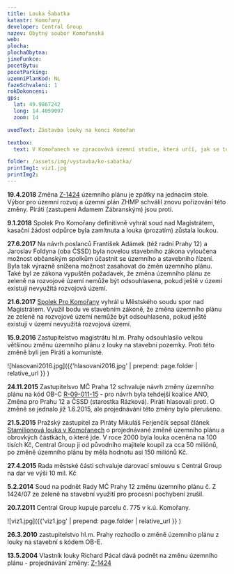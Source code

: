 ```yaml
---
title: Louka Šabatka
katastr: Komořany
developer: Central Group
nazev: Obytný soubor Komořanská
web:
plocha:
plochaObytna:
jineFunkce:
pocetBytu:
pocetParking:
uzemniPlanKod: NL
fazeSchvaleni: 1
rokDokonceni:
gps:
  lat: 49.9867242
  long: 14.4059097
  zoom: 14

uvodText: Zástavba louky na konci Komořan

textbox:
  text: V Komořanech se zpracovává územní studie, která určí, jak se toto území bude využívat. Nesouhlasíme se změnami do té doby, než bude tato studie dokončena.

folder: /assets/img/vystavba/ko-sabatka/
printImg1: viz1.jpg
printImg2:
---
```


**19.4.2018** Změna [Z-1424](https://app.iprpraha.cz/napp/zmeny/?id=995&action=view&presenter=Articlezmenyupravy) územního plánu je zpátky na jednacím stole. Výbor pro územní rozvoj a územní plán ZHMP schválil znovu pořizování této změny. Piráti (zastupeni Adamem Zábranským) jsou proti.

**9.1.2018** Spolek Pro Komořany definitivně vyhrál soud nad Magistrátem, kasační žádost odpůrce byla zamítnuta a louka (prozatím) zůstala loukou.

**27.6.2017** Na návrh poslanců František Adámek (též radní Prahy 12) a Jaroslav Foldyna (oba ČSSD) byla novelou stavebního zákona vyloučena možnost občanským spolkům účastnit se územního a stavebního řízení. Byla tak výrazně snížena možnost zasahovat do změn územního plánu. Také byl ze zákona vypuštěn požadavek, že změna územního plánu ze zeleně na rozvojové území nemůže být odsouhlasena, pokud ještě v území existují nevyužitá rozvojová území.

**21.6.2017** [Spolek Pro Komořany](http://www.spolekprokomorany.cz) vyhrál u Městského soudu spor nad Magistrátem. Využil bodu ve stavebním zákoně, že změna územního plánu ze zeleně na rozvojové území nemůže být odsouhlasena, pokud ještě existují v území nevyužitá rozvojová území.

**15.9.2016** Zastupitelstvo magistrátu hl.m. Prahy odsouhlasilo velkou většinou změnu územního plánu z louky na stavební pozemky. Proti této změně byli jen Piráti a komunisté.

![hlasovani2016.jpg]({{'hlasovani2016.jpg' | prepend: page.folder | relative_url }} )

**24.11.2015** Zastupitelsvo MČ Praha 12 schvaluje návrh změny územního plánu na kód OB-C [R-09-011-15](https://www.praha12.cz/assets/File.ashx?id_org=80112&id_dokumenty=44664) - pro návrh byla tehdejší koalice ANO, Změna pro Prahu 12 a ČSSD (starostka Rázková). Piráti hlasovali proti. O změně se jednalo již 1.6.2015, ale projednávání této změny bylo přerušeno.

**21.5.2015** Pražský zastupitel za Piráty Mikuláš Ferjenčík sepsal článek [Stamilionová louka v Komořanech](https://praha.pirati.cz/milionova-louka.html) o projednávané změně územního plánu a obrovkých částkách, o které jde. V roce 2000 byla louka oceněna na 100 tisích Kč, Central Group ji od původního majitele koupil za cca 50 miliónů, po změně územního plánu by měla hodnotu asi 150 miliónů Kč.

**27.4.2015** Rada městské části schvaluje darovací smlouvu s Central Group na dar ve výši 10 mil. Kč

**5.2.2014** Soud na podnět Rady MČ Prahy 12 změnu územního plánu č. Z 1424/07 ze zeleně na stavební využití pro procesní pochybení zrušil.

**20.7.2011** Central Group kupuje parcelu č. 775 v k.ú. Komořany.

![viz1.jpg]({{'viz1.jpg' | prepend: page.folder | relative_url }} )

**26.3.2010** zastupitelstvo hl.m. Prahy rozhodlo o změně územního plánu z louky na stavební s kódem OB-E.

**13.5.2004** Vlastník louky Richard Pácal dává podnět na změnu územního plánu - projednávání změny: [Z-1424](https://app.iprpraha.cz/napp/zmeny/?id=995&action=view&presenter=Articlezmenyupravy)
